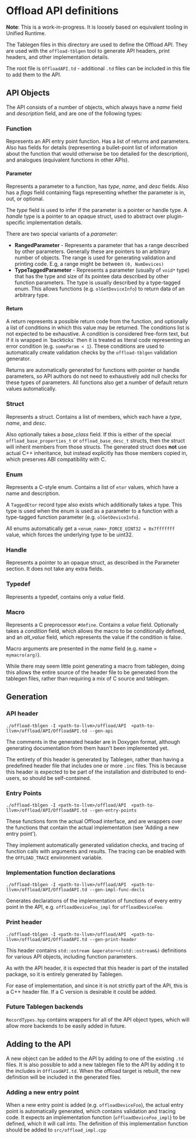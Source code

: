 # Offload API definitions

**Note**: This is a work-in-progress. It is loosely based on equivalent
tooling in Unified Runtime.

The Tablegen files in this directory are used to define the Offload API. They
are used with the `offload-tblgen` tool to generate API headers, print headers,
and other implementation details.

The root file is `OffloadAPI.td` - additional `.td` files can be included in
this file to add them to the API.

## API Objects
The API consists of a number of objects, which always have a *name* field and
*description* field, and are one of the following types:

### Function
Represents an API entry point function. Has a list of returns and parameters.
Also has fields for details (representing a bullet-point list of
information about the function that would otherwise be too detailed for the
description), and analogues (equivalent functions in other APIs).

#### Parameter
Represents a parameter to a function, has *type*, *name*, and *desc* fields.
Also has a *flags* field containing flags representing whether the parameter is
in, out, or optional.

The *type* field is used to infer if the parameter is a pointer or handle type.
A *handle* type is a pointer to an opaque struct, used to abstract over
plugin-specific implementation details.

There are two special variants of a *parameter*:
* **RangedParameter** - Represents a parameter that has a range described by other parameters. Generally these are pointers to an arbitrary number of objects. The range is used for generating validation and printing code. E.g, a range might be between `(0, NumDevices)`
* **TypeTaggedParameter** - Represents a parameter (usually of `void*` type) that has the type and size of its pointee data described by other function parameters. The type is usually described by a type-tagged enum. This allows functions (e.g. `olGetDeviceInfo`) to return data of an arbitrary type.

#### Return
A return represents a possible return code from the function, and optionally a
list of conditions in which this value may be returned. The conditions list is
not expected to be exhaustive. A condition is considered free-form text, but
if it is wrapped in \`backticks\` then it is treated as literal code
representing an error condition (e.g. `someParam < 1`). These conditions are
used to automatically create validation checks by the `offload-tblgen`
validation generator.

Returns are automatically generated for functions with pointer or handle
parameters, so API authors do not need to exhaustively add null checks for
these types of parameters. All functions also get a number of default return
values automatically.


### Struct
Represents a struct. Contains a list of members, which each have a *type*,
*name*, and *desc*.

Also optionally takes a *base_class* field. If this is either of the special
`offload_base_properties_t` or `offload_base_desc_t` structs, then the struct
will inherit members from those structs. The generated struct does **not** use
actual C++ inheritance, but instead explicitly has those members copied in,
which preserves ABI compatibility with C.

### Enum
Represents a C-style enum. Contains a list of `etor` values, which have a name
and description.

A `TaggedEtor` record type also exists which additionally takes a type. This type
is used when the enum is used as a parameter to a function with a type-tagged
function parameter (e.g. `olGetDeviceInfo`).

All enums automatically get a `<enum_name>_FORCE_UINT32 = 0x7fffffff` value,
which forces the underlying type to be uint32.

### Handle
Represents a pointer to an opaque struct, as described in the Parameter section.
It does not take any extra fields.

### Typedef
Represents a typedef, contains only a *value* field.

### Macro
Represents a C preprocessor `#define`. Contains a *value* field. Optionally
takes a *condition* field, which allows the macro to be conditionally defined,
and an *alt_value* field, which represents the value if the condition is false.

Macro arguments are presented in the *name* field (e.g. name = `mymacro(arg)`).

While there may seem little point generating a macro from tablegen, doing this
allows the entire source of the header file to be generated from the tablegen
files, rather than requiring a mix of C source and tablegen.

## Generation

### API header
```
./offload-tblgen -I <path-to-llvm>/offload/API  <path-to-llvm>/offload/API/OffloadAPI.td --gen-api
```
The comments in the generated header are in Doxygen format, although
generating documentation from them hasn't been implemented yet.

The entirety of this header is generated by Tablegen, rather than having a predefined header file that includes one or more `.inc` files. This is because this header is expected to be part of the installation and distributed to end-users, so should be self-contained.

### Entry Points
```
./offload-tblgen -I <path-to-llvm>/offload/API  <path-to-llvm>/offload/API/OffloadAPI.td --gen-entry-points
```
These functions form the actual Offload interface, and are wrappers over the
functions that contain the actual implementation (see
'Adding a new entry point').

They implement automatically generated validation checks, and tracing of
function calls with arguments and results. The tracing can be enabled with the
`OFFLOAD_TRACE` environment variable.

### Implementation function declarations
```
./offload-tblgen -I <path-to-llvm>/offload/API  <path-to-llvm>/offload/API/OffloadAPI.td --gen-impl-func-decls
```
Generates declarations of the implementation of functions of every entry point
in the API, e.g. `offloadDeviceFoo_impl` for `offloadDeviceFoo`.

### Print header
```
./offload-tblgen -I <path-to-llvm>/offload/API  <path-to-llvm>/offload/API/OffloadAPI.td --gen-print-header
```
This header contains `std::ostream &operator<<(std::ostream&)` definitions for
various API objects, including function parameters.

As with the API header, it is expected that this header is part of the installed
package, so it is entirely generated by Tablegen.

For ease of implementation, and since it is not strictly part of the API, this
is a C++ header file. If a C version is desirable it could be added.

### Future Tablegen backends
`RecordTypes.hpp` contains wrappers for all of the API object types, which will
allow more backends to be easily added in future.

## Adding to the API

A new object can be added to the API by adding to one of the existing `.td`
files. It is also possible to add a new tablegen file to the API by adding it
to the includes in `OffloadAPI.td`. When the offload target is rebuilt, the
new definition will be included in the generated files.

### Adding a new entry point

When a new entry point is added (e.g. `offloadDeviceFoo`), the actual entry
point is automatically generated, which contains validation and tracing code.
It expects an implementation function (`offloadDeviceFoo_impl`) to be defined,
which it will call into. The definition of this implementation function should
be added to `src/offload_impl.cpp`
